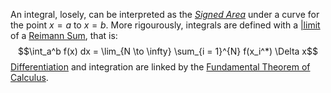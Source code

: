 An integral, losely, can be interpreted as the *[Signed Area](Signed%20Area.md)* under a curve for the point $x = a$ to $x = b$. More rigourously, integrals are defined with a [|limit](Limit.md) of a [Reimann Sum](Reimann%20Sum.md), that is:
$$\int_a^b f(x) dx = \lim_{N \to \infty} \sum_{i = 1}^{N} 
f(x_i^*) \Delta x$$
[Differentiation](Differentiation.md) and integration are linked by the [Fundamental Theorem of Calculus](Fundamental%20Theorem%20of%20Calculus.md).